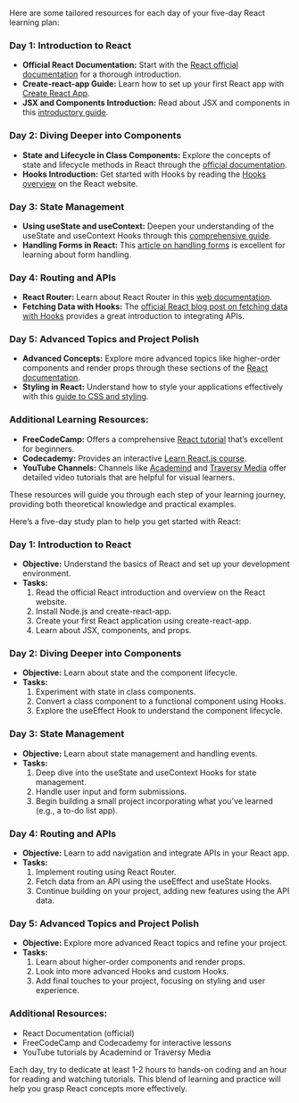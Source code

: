 Here are some tailored resources for each day of your five-day React learning plan:

### Day 1: Introduction to React
- **Official React Documentation:** Start with the [React official documentation](https://reactjs.org/docs/getting-started.html) for a thorough introduction.
- **Create-react-app Guide:** Learn how to set up your first React app with [Create React App](https://create-react-app.dev/docs/getting-started/).
- **JSX and Components Introduction:** Read about JSX and components in this [introductory guide](https://reactjs.org/docs/introducing-jsx.html).

### Day 2: Diving Deeper into Components
- **State and Lifecycle in Class Components:** Explore the concepts of state and lifecycle methods in React through the [official documentation](https://reactjs.org/docs/state-and-lifecycle.html).
- **Hooks Introduction:** Get started with Hooks by reading the [Hooks overview](https://reactjs.org/docs/hooks-overview.html) on the React website.

### Day 3: State Management
- **Using useState and useContext:** Deepen your understanding of the useState and useContext Hooks through this [comprehensive guide](https://reactjs.org/docs/hooks-state.html).
- **Handling Forms in React:** This [article on handling forms](https://reactjs.org/docs/forms.html) is excellent for learning about form handling.

### Day 4: Routing and APIs
- **React Router:** Learn about React Router in this [web documentation](https://reactrouter.com/web/guides/quick-start).
- **Fetching Data with Hooks:** The [official React blog post on fetching data with Hooks](https://reactjs.org/docs/hooks-faq.html#how-can-i-do-data-fetching-with-hooks) provides a great introduction to integrating APIs.

### Day 5: Advanced Topics and Project Polish
- **Advanced Concepts:** Explore more advanced topics like higher-order components and render props through these sections of the [React documentation](https://reactjs.org/docs/higher-order-components.html).
- **Styling in React:** Understand how to style your applications effectively with this [guide to CSS and styling](https://reactjs.org/docs/faq-styling.html).

### Additional Learning Resources:
- **FreeCodeCamp:** Offers a comprehensive [React tutorial](https://www.freecodecamp.org/news/search/?query=react) that’s excellent for beginners.
- **Codecademy:** Provides an interactive [Learn React.js course](https://www.codecademy.com/learn/react-101).
- **YouTube Channels:** Channels like [Academind](https://www.youtube.com/results?search_query=academind+react) and [Traversy Media](https://www.youtube.com/results?search_query=traversy+media+react) offer detailed video tutorials that are helpful for visual learners.

These resources will guide you through each step of your learning journey, providing both theoretical knowledge and practical examples.

Here’s a five-day study plan to help you get started with React:

### Day 1: Introduction to React
- **Objective:** Understand the basics of React and set up your development environment.
- **Tasks:**
  1. Read the official React introduction and overview on the React website.
  2. Install Node.js and create-react-app.
  3. Create your first React application using create-react-app.
  4. Learn about JSX, components, and props.

### Day 2: Diving Deeper into Components
- **Objective:** Learn about state and the component lifecycle.
- **Tasks:**
  1. Experiment with state in class components.
  2. Convert a class component to a functional component using Hooks.
  3. Explore the useEffect Hook to understand the component lifecycle.

### Day 3: State Management
- **Objective:** Learn about state management and handling events.
- **Tasks:**
  1. Deep dive into the useState and useContext Hooks for state management.
  2. Handle user input and form submissions.
  3. Begin building a small project incorporating what you've learned (e.g., a to-do list app).

### Day 4: Routing and APIs
- **Objective:** Learn to add navigation and integrate APIs in your React app.
- **Tasks:**
  1. Implement routing using React Router.
  2. Fetch data from an API using the useEffect and useState Hooks.
  3. Continue building on your project, adding new features using the API data.

### Day 5: Advanced Topics and Project Polish
- **Objective:** Explore more advanced React topics and refine your project.
- **Tasks:**
  1. Learn about higher-order components and render props.
  2. Look into more advanced Hooks and custom Hooks.
  3. Add final touches to your project, focusing on styling and user experience.

### Additional Resources:
- React Documentation (official)
- FreeCodeCamp and Codecademy for interactive lessons
- YouTube tutorials by Academind or Traversy Media

Each day, try to dedicate at least 1-2 hours to hands-on coding and an hour for reading and watching tutorials. This blend of learning and practice will help you grasp React concepts more effectively.
